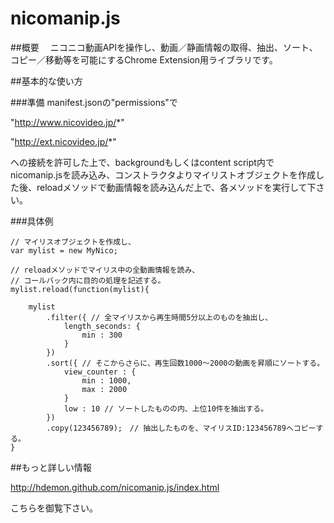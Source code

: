 # nicomanip.js

##概要
　ニコニコ動画APIを操作し、動画／静画情報の取得、抽出、ソート、コピー／移動等を可能にするChrome Extension用ライブラリです。

##基本的な使い方

###準備
manifest.jsonの"permissions"で

"http://www.nicovideo.jp/*" 

"http://ext.nicovideo.jp/*"

への接続を許可した上で、backgroundもしくはcontent script内でnicomanip.jsを読み込み、コンストラクタよりマイリストオブジェクトを作成した後、reloadメソッドで動画情報を読み込んだ上で、各メソッドを実行して下さい。

###具体例
~~~~
// マイリスオブジェクトを作成し、	
var mylist = new MyNico;

// reloadメソッドでマイリス中の全動画情報を読み、
// コールバック内に目的の処理を記述する。	
mylist.reload(function(mylist){

	mylist
		.filter({ // 全マイリスから再生時間5分以上のものを抽出し、
			length_seconds: {
				min : 300
			}
		}) 
		.sort({ // そこからさらに、再生回数1000～2000の動画を昇順にソートする。
			view_counter : {
				min : 1000,
				max : 2000
			}
			low : 10 // ソートしたものの内、上位10件を抽出する。
		})
		.copy(123456789);　// 抽出したものを、マイリスID:123456789へコピーする。
}
~~~~

##もっと詳しい情報

http://hdemon.github.com/nicomanip.js/index.html

こちらを御覧下さい。